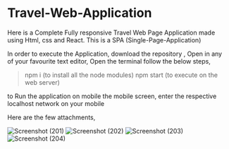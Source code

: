 # Travel-Web-Application
Here is a Complete Fully responsive Travel Web Page Application made using Html, css and React. This is a SPA (Single-Page-Application)

In order to execute the Application, download the repository , Open in any of your favourite text editor, Open the terminal follow the below steps,
>  npm i  (to install all the node modules)
>  npm start (to execute on the web server)

to Run the application on mobile the mobile screen, enter the respective localhost network on your mobile  

Here are the few attachments, 

![Screenshot (201)](https://github.com/user-attachments/assets/e879d6c7-b646-415f-879f-6c688377ad9d)
![Screenshot (202)](https://github.com/user-attachments/assets/d87b6e3f-6194-460b-8d0e-c9b24354fb31)
![Screenshot (203)](https://github.com/user-attachments/assets/dd4a91ed-cfbb-4beb-8beb-cfa33db725da)
![Screenshot (204)](https://github.com/user-attachments/assets/776df41d-cab6-4807-a341-92831882c737)
